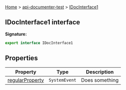 [Home](./index) &gt; [api-documenter-test](./api-documenter-test.md) &gt; [IDocInterface1](./api-documenter-test.idocinterface1.md)

## IDocInterface1 interface


<b>Signature:</b>

```typescript
export interface IDocInterface1 
```

## Properties

|  Property | Type | Description |
|  --- | --- | --- |
|  [regularProperty](./api-documenter-test.idocinterface1.regularproperty.md) | <code>SystemEvent</code> | Does something |

